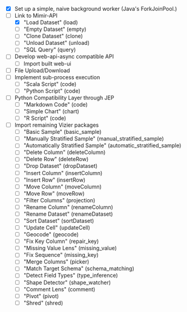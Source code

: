 
- [x] Set up a simple, naive background worker (Java's ForkJoinPool.)
- [ ] Link to Mimir-API
    - [x] "Load Dataset" (load)
    - [ ] "Empty Dataset" (empty)
    - [ ] "Clone Dataset" (clone)
    - [ ] "Unload Dataset" (unload)
    - [ ] "SQL Query" (query)
- [ ] Develop web-api-async compatible API
    - [ ] Import built web-ui
- [ ] File Upload/Download
- [ ] Implement sub-process execution
    - [ ] "Scala Script" (code)
    - [ ] "Python Script" (code)
- [ ] Python Compatibility Layer through JEP
    - [ ] "Markdown Code" (code)
    - [ ] "Simple Chart" (chart)
    - [ ] "R Script" (code)
- [ ] Import remaining Vizier packages
    - [ ] "Basic Sample" (basic_sample)
    - [ ] "Manually Stratified Sample" (manual_stratified_sample)
    - [ ] "Automatically Stratified Sample" (automatic_stratified_sample)
    - [ ] "Delete Column" (deleteColumn)
    - [ ] "Delete Row" (deleteRow)
    - [ ] "Drop Dataset" (dropDataset)
    - [ ] "Insert Column" (insertColumn)
    - [ ] "Insert Row" (insertRow)
    - [ ] "Move Column" (moveColumn)
    - [ ] "Move Row" (moveRow)
    - [ ] "Filter Columns" (projection)
    - [ ] "Rename Column" (renameColumn)
    - [ ] "Rename Dataset" (renameDataset)
    - [ ] "Sort Dataset" (sortDataset)
    - [ ] "Update Cell" (updateCell)
    - [ ] "Geocode" (geocode)
    - [ ] "Fix Key Column" (repair_key)
    - [ ] "Missing Value Lens" (missing_value)
    - [ ] "Fix Sequence" (missing_key)
    - [ ] "Merge Columns" (picker)
    - [ ] "Match Target Schema" (schema_matching)
    - [ ] "Detect Field Types" (type_inference)
    - [ ] "Shape Detector" (shape_watcher)
    - [ ] "Comment Lens" (comment)
    - [ ] "Pivot" (pivot)
    - [ ] "Shred" (shred)
